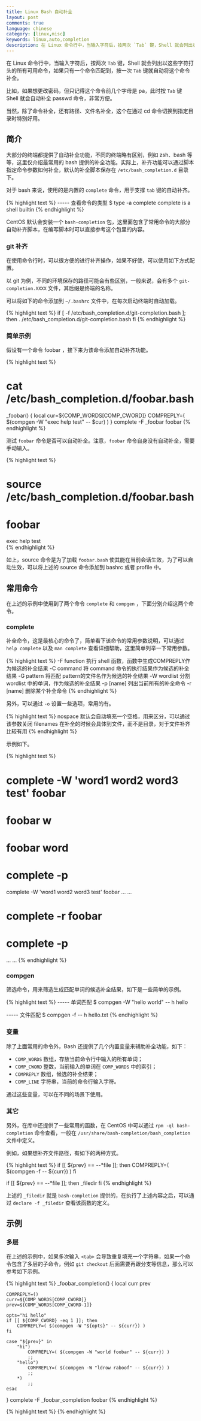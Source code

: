```yaml
---
title: Linux Bash 自动补全
layout: post
comments: true
language: chinese
category: [linux,misc]
keywords: linux,auto,completion
description: 在 Linux 命令行中，当输入字符后，按两次 `Tab` 键，Shell 就会列出以这些字符打头的所有可用命令，如果只有一个命令匹配到，按一次 `Tab` 键就自动将这个命令补全。 比如，如果想更改密码，但只记得这个命令前几个字母是 pa，此时按 `Tab` 键 Shell 就会自动补全 passwd 命令，非常方便。当然，除了命令补全，还有路径、文件名补全，这个在通过 cd 命令切换到指定目录时特别好用。
---
```


在 Linux 命令行中，当输入字符后，按两次 `Tab` 键，Shell 就会列出以这些字符打头的所有可用命令，如果只有一个命令匹配到，按一次 `Tab` 键就自动将这个命令补全。

比如，如果想更改密码，但只记得这个命令前几个字母是 pa，此时按 `Tab` 键 Shell 就会自动补全 passwd 命令，非常方便。

当然，除了命令补全，还有路径、文件名补全，这个在通过 cd 命令切换到指定目录时特别好用。

<!-- more -->

## 简介

大部分的终端都提供了自动补全功能，不同的终端略有区别，例如 zsh、bash 等等，这里仅介绍最常用的 bash 提供的补全功能。实际上，补齐功能可以通过脚本指定命令参数如何补全，默认的补全脚本保存在 `/etc/bash_completion.d` 目录下。

对于 bash 来说，使用的是内置的 `complete` 命令，用于支撑 `tab` 键的自动补齐。 

{% highlight text %}
----- 查看命令的类型
$ type -a complete
complete is a shell builtin
{% endhighlight %}

CentOS 默认会安装一个 `bash-completion` 包，这里面包含了常用命令的大部分自动补齐脚本，在编写脚本时可以直接参考这个包里的内容。

### git 补齐

在使用命令行时，可以很方便的进行补齐操作，如果不好使，可以使用如下方式配置。

以 git 为例，不同的环境保存的路径可能会有些区别，一般来说，会有多个 `git-completion.XXXX` 文件，其后缀是终端的名称。

可以将如下的命令添加到 `~/.bashrc` 文件中，在每次启动终端时自动加载。

{% highlight text %}
if [ -f /etc/bash_completion.d/git-completion.bash ]; then
	. /etc/bash_completion.d/git-completion.bash
fi
{% endhighlight %}

### 简单示例

假设有一个命令 foobar ，接下来为该命令添加自动补齐功能。

{% highlight text %}
# cat /etc/bash_completion.d/foobar.bash
_foobar()
{
	local cur=${COMP_WORDS[COMP_CWORD]}
	COMPREPLY=( $(compgen -W "exec help test" -- $cur) )
}
complete -F _foobar foobar
{% endhighlight %}

测试 `foobar` 命令是否可以自动补全。注意，`foobar` 命令自身没有自动补全，需要手动输入。

<!-- chmod +x /etc/bash_completion.d/foo.bash -->

{% highlight text %}
# source /etc/bash_completion.d/foobar.bash
# foobar <Tab><Tab>
exec  help  test  
{% endhighlight %}

如上，source 命令是为了加载 `foobar.bash` 使其能在当前会话生效，为了可以自动生效，可以将上述的 source 命令添加到 bashrc 或者 profile 中。

## 常用命令

在上述的示例中使用到了两个命令 `complete` 和 `compgen` ，下面分别介绍这两个命令。

### complete

补全命令，这是最核心的命令了，简单看下该命令的常用参数说明，可以通过 `help complete` 以及 `man complete` 查看详细帮助，这里简单列举一下常用参数。

<!--
{% highlight text %}
# help complete
complete: complete [-abcdefgjksuv] [-pr] [-DE] [-o option] [-A action] [-G globpat] [-W wordlist]  [-F function] [-C command] [-X filterpat] [-P prefix] [-S suffix] [name ...]
{% endhighlight %}
-->

{% highlight text %}
-F function	执行 shell 函数，函数中生成COMPREPLY作为候选的补全结果
-C command	将 command 命令的执行结果作为候选的补全 结果
-G pattern	将匹配 pattern的文件名作为候选的补全结果
-W wordlist	分割 wordlist 中的单词，作为候选的补全结果
-p [name]	列出当前所有的补全命令
-r [name]	删除某个补全命令
{% endhighlight %}

另外，可以通过 `-o` 设置一些选项，常用的有。

{% highlight text %}
nospace    默认会自动填充一个空格，用来区分，可以通过该参数关闭
filenames  在补全的时候会具体到文件，而不是目录，对于文件补齐比较有用
{% endhighlight %}

示例如下。

{% highlight text %}
# complete -W 'word1 word2 word3 test' foobar
# foobar w<Tab>
# foobar word<Tab>
# complete -p
complete -W 'word1 word2 word3 test' foobar
... ...
# complete -r foobar
# complete -p
... ...
{% endhighlight %}

### compgen

筛选命令，用来筛选生成匹配单词的候选补全结果，如下是一些简单的示例。

{% highlight text %}
----- 单词匹配
$ compgen -W "hello world" -- h
hello

----- 文件匹配
$ compgen -f -- h
hello.txt
{% endhighlight %}

<!--
-f -X '!*.txt'  条件过滤
-->

### 变量

除了上面常用的命令外，Bash 还提供了几个内置变量来辅助补全功能，如下：

* `COMP_WORDS` 数组，存放当前命令行中输入的所有单词；
* `COMP_CWORD` 整数，当前输入的单词在 `COMP_WORDS` 中的索引；
* `COMPREPLY` 数组，候选的补全结果；
* `COMP_LINE` 字符串，当前的命令行输入字符。

通过这些变量，可以在不同的场景下使用。

<!--
COMP_WORDBREAKS	类型为字符串，表示单词之间的分隔符
COMP_POINT	类型为整数，表示光标在当前命令行的哪个位置
-->

### 其它

另外，在库中还提供了一些常用的函数，在 CentOS 中可以通过 `rpm -ql bash-completion` 命令查看，一般在 `/usr/share/bash-completion/bash_completion` 文件中定义。

例如，如果想补齐文件路径，有如下的两种方式。

{% highlight text %}
if [[ ${prev} == --*file ]]; then
	COMPREPLY=( $(compgen -f -- ${curr}) )
fi

if [[ ${prev} == --*file ]]; then
	_filedir
fi
{% endhighlight %}

上述的 `_filedir` 就是 `bash-completion` 提供的，在执行了上述内容之后，可以通过 `declare -f _filedir` 查看该函数的定义。

## 示例

### 多层

在上述的示例中，如果多次输入 `<tab>` 会导致重复填充一个字符串，如果一个命令包含了多层的子命令，例如 `git checkout` 后面需要再跟分支等信息，那么可以参考如下示例。

{% highlight text %}
_foobar_completion()
{
	local curr prev

	COMPREPLY=()
	curr=${COMP_WORDS[COMP_CWORD]}
	prev=${COMP_WORDS[COMP_CWORD-1]}

	opts="hi hello"
	if [[ ${COMP_CWORD} -eq 1 ]]; then
		COMPREPLY=( $(compgen -W "${opts}" -- ${curr}) )
	fi

	case "${prev}" in
		"hi")
			COMPREPLY=( $(compgen -W "world foobar" -- ${curr}) )
			;;
		"hello")
			COMPREPLY=( $(compgen -W "ldrow raboof" -- ${curr}) )
			;;
		*)
			;;
	esac
}
complete -F _foobar_completion foobar
{% endhighlight %}


{% highlight text %}
{% endhighlight %}
